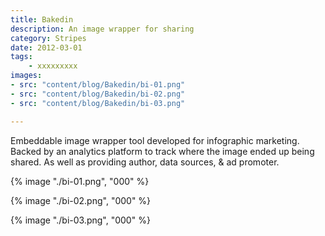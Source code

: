 ```yaml
---
title: Bakedin
description: An image wrapper for sharing
category: Stripes
date: 2012-03-01
tags: 
    - xxxxxxxxx
images: 
- src: "content/blog/Bakedin/bi-01.png"
- src: "content/blog/Bakedin/bi-02.png"
- src: "content/blog/Bakedin/bi-03.png"

---
```



Embeddable image wrapper tool developed for infographic marketing. Backed by an analytics platform to track where the image ended up being shared. As well as providing author, data sources, & ad promoter.



{% image "./bi-01.png", "000" %}

{% image "./bi-02.png", "000" %}

{% image "./bi-03.png", "000" %}

